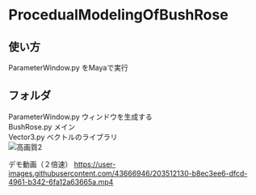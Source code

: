 # ProcedualModelingOfBushRose
 
## 使い方
 ParameterWindow.py をMayaで実行 <br>

## フォルダ
 ParameterWindow.py ウィンドウを生成する <br>
 BushRose.py メイン <br>
 Vector3.py ベクトルのライブラリ <br>
![高画質2](https://user-images.githubusercontent.com/43666946/201284539-2e3cb53c-d9d4-4cea-a852-397ebed2ed89.jpg)

デモ動画（２倍速）
https://user-images.githubusercontent.com/43666946/203512130-b8ec3ee6-dfcd-4961-b342-6fa12a63665a.mp4

